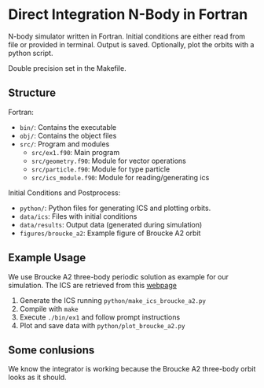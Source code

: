 # Direct Integration N-Body in Fortran

N-body simulator written in Fortran. Initial conditions are either read from file or provided in terminal. Output is saved. Optionally, plot the orbits with a python script. 

Double precision set in the Makefile.

## Structure 

Fortran:
- `bin/`: Contains the executable 
- `obj/`: Contains the object files 
- `src/`: Program and modules
  - `src/ex1.f90`: Main program
  - `src/geometry.f90`: Module for vector operations
  - `src/particle.f90`: Module for type particle
  - `src/ics_module.f90`: Module for reading/generating ics

Initial Conditions and Postprocess:
- `python/`: Python files for generating ICS and plotting orbits.
- `data/ics`: Files with initial conditions
- `data/results`: Output data (generated during simulation)
- `figures/broucke_a2`: Example figure of Broucke A2 orbit

## Example Usage 
We use Broucke A2 three-body periodic solution as example for our simulation. The ICS are retrieved from this [webpage](https://observablehq.com/@rreusser/periodic-planar-three-body-orbits)

1. Generate the ICS running `python/make_ics_broucke_a2.py`
2. Compile with `make`
3. Execute `./bin/ex1` and follow prompt instructions
4. Plot and save data with `python/plot_broucke_a2.py`

## Some conlusions
We know the integrator is working because the Broucke A2 three-body orbit looks as it should. 
